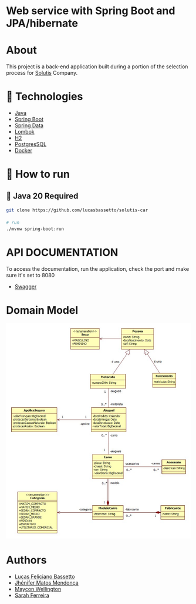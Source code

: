 # Web service with Spring Boot and JPA/hibernate
# About

This project is a back-end application built during a portion of the selection process for [Solutis](https://solutis.com.br/ "Website Solutis") Company.


# 🔨 Technologies
- [Java](https://www.oracle.com/java/technologies/javase/jdk20-archive-downloads.html)
- [Spring Boot](https://spring.io/)
- [Spring Data](https://spring.io/projects/spring-data-jpa)
- [Lombok](https://projectlombok.org/)
- [H2](https://www.h2database.com/html/main.html)
- [PostgresSQL](https://www.postgresql.org/)
- [Docker](https://www.docker.com/)

# 🏃 How to run

## 🚨 Java 20 Required

```bash
git clone https://github.com/lucasbassetto/solutis-car

# run 
./mvnw spring-boot:run
```

# API DOCUMENTATION

To access the documentation, run the application, check the port and make sure it's set to 8080
- [Swagger](http://localhost:8080/swagger-ui/index.html)

# Domain Model
![Domain Model](https://github.com/lucasbassetto/assets/blob/main/Solutis/diagrama_classe_locadora_veiculo.jpeg?raw=true)

# Authors

- [Lucas Feliciano Bassetto](https://github.com/lucasbassetto)
- [Jhénifer Matos Mendonça](https://github.com/JheniferMatos)
- [Maycon Wellington](https://github.com/MayconW)
- [Sarah Ferreira](https://github.com/sarahfso)
